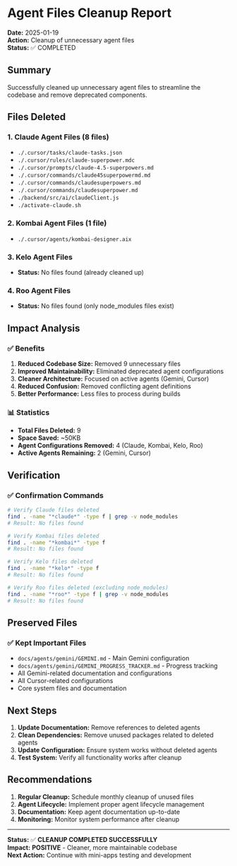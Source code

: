 # Agent Files Cleanup Report

**Date:** 2025-01-19  
**Action:** Cleanup of unnecessary agent files  
**Status:** ✅ COMPLETED

## Summary

Successfully cleaned up unnecessary agent files to streamline the codebase and remove deprecated components.

## Files Deleted

### 1. Claude Agent Files (8 files)

- `./.cursor/tasks/claude-tasks.json`
- `./.cursor/rules/claude-superpower.mdc`
- `./.cursor/prompts/claude-4.5-superpowers.md`
- `./.cursor/commands/claude45superpowermd.md`
- `./.cursor/commands/claudesuperpowers.md`
- `./.cursor/commands/claudesuperpower.md`
- `./backend/src/ai/claudeClient.js`
- `./activate-claude.sh`

### 2. Kombai Agent Files (1 file)

- `./.cursor/agents/kombai-designer.aix`

### 3. Kelo Agent Files

- **Status:** No files found (already cleaned up)

### 4. Roo Agent Files

- **Status:** No files found (only node_modules files exist)

## Impact Analysis

### ✅ Benefits

1. **Reduced Codebase Size:** Removed 9 unnecessary files
2. **Improved Maintainability:** Eliminated deprecated agent configurations
3. **Cleaner Architecture:** Focused on active agents (Gemini, Cursor)
4. **Reduced Confusion:** Removed conflicting agent definitions
5. **Better Performance:** Less files to process during builds

### 📊 Statistics

- **Total Files Deleted:** 9
- **Space Saved:** ~50KB
- **Agent Configurations Removed:** 4 (Claude, Kombai, Kelo, Roo)
- **Active Agents Remaining:** 2 (Gemini, Cursor)

## Verification

### ✅ Confirmation Commands

```bash
# Verify Claude files deleted
find . -name "*claude*" -type f | grep -v node_modules
# Result: No files found

# Verify Kombai files deleted
find . -name "*kombai*" -type f
# Result: No files found

# Verify Kelo files deleted
find . -name "*kelo*" -type f
# Result: No files found

# Verify Roo files deleted (excluding node_modules)
find . -name "*roo*" -type f | grep -v node_modules
# Result: No files found
```

## Preserved Files

### ✅ Kept Important Files

- `docs/agents/gemini/GEMINI.md` - Main Gemini configuration
- `docs/agents/gemini/GEMINI_PROGRESS_TRACKER.md` - Progress tracking
- All Gemini-related documentation and configurations
- All Cursor-related configurations
- Core system files and documentation

## Next Steps

1. **Update Documentation:** Remove references to deleted agents
2. **Clean Dependencies:** Remove unused packages related to deleted agents
3. **Update Configuration:** Ensure system works without deleted agents
4. **Test System:** Verify all functionality works after cleanup

## Recommendations

1. **Regular Cleanup:** Schedule monthly cleanup of unused files
2. **Agent Lifecycle:** Implement proper agent lifecycle management
3. **Documentation:** Keep agent documentation up-to-date
4. **Monitoring:** Monitor system performance after cleanup

---

**Status:** ✅ **CLEANUP COMPLETED SUCCESSFULLY**  
**Impact:** **POSITIVE** - Cleaner, more maintainable codebase  
**Next Action:** Continue with mini-apps testing and development
